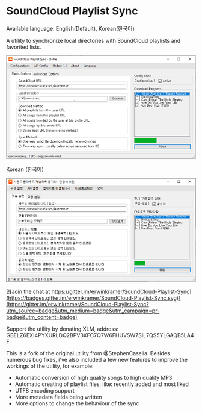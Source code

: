 # SoundCloud Playlist Sync

Available language: English(Default), Korean(한국어)

A utility to synchronize local directories with SoundCloud playlists and favorited lists.

![alt text](https://raw.githubusercontent.com/HongSic/SoundCloud-Playlist-Sync/fix/Program%20GUI.PNG)

Korean (한국어)

![alt text](https://raw.githubusercontent.com/HongSic/SoundCloud-Playlist-Sync/fix/Program%20GUI%20(Korean).PNG)

[![Join the chat at https://gitter.im/erwinkramer/SoundCloud-Playlist-Sync](https://badges.gitter.im/erwinkramer/SoundCloud-Playlist-Sync.svg)](https://gitter.im/erwinkramer/SoundCloud-Playlist-Sync?utm_source=badge&utm_medium=badge&utm_campaign=pr-badge&utm_content=badge)

Support the utility by donating XLM, address: GBELZ6EXI4PYXURLDQ2BPV3XFC7Q7W6FHUVSW7SIL7QS5YLGAQB5LA4F

This is a fork of the original utility from @StephenCasella. Besides numerous bug fixes, i've also included a few new features to improve the workings of the utility, for example:

- Automatic conversion of high quality songs to high quality MP3
- Automatic creating of playlist files, like: recently added and most liked
- UTF8 encoding support
- More metadata fields being written
- More options to change the behaviour of the sync

